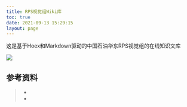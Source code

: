 ```yaml
---
title: RPS视觉组Wiki库
toc: true
date: 2021-09-13 15:29:15
layout: page
---
```


这是基于Hoex和Markdown驱动的中国石油华东RPS视觉组的在线知识文库

![](./index/index.jpeg)



## 参考资料
> - []()
> - []()
